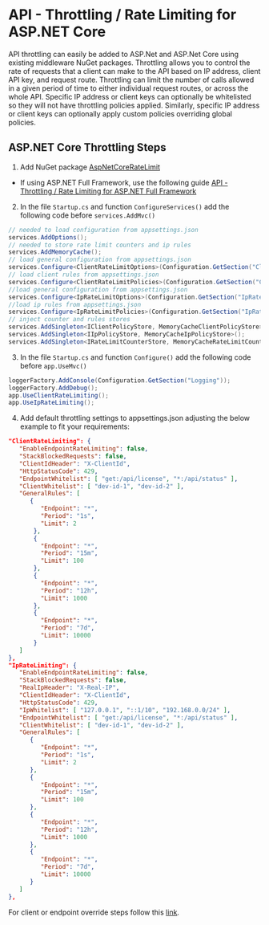 # API - Throttling / Rate Limiting for ASP.NET Core

API throttling can easily be added to ASP.Net and ASP.Net Core using existing middleware NuGet packages.  Throttling allows you to control the rate of requests that a client can make to the API based on IP address, client API key, and request route.  Throttling can limit the number of calls allowed in a given period of time to either individual request routes, or across the whole API.  Specific IP address or client keys can optionally be whitelisted so they will not have throttling policies applied.  Similarly, specific IP address or client keys can optionally apply custom policies overriding global policies.

## ASP.NET Core Throttling Steps

1. Add NuGet package [AspNetCoreRateLimit](https://github.com/stefanprodan/WebApiThrottle)
* If using ASP.NET Full Framework, use the following guide [API - Throttling / Rate Limiting for ASP.NET Full Framework](https://github.com/PaulGilchrist/documents/blob/master/articles/api-throttling-rate-limiting-for-asp-net-full-framework.md)
2. In the file `Startup.cs` and function `ConfigureServices()` add the following code before `services.AddMvc()`

```cs
// needed to load configuration from appsettings.json
services.AddOptions();
// needed to store rate limit counters and ip rules
services.AddMemoryCache();
// load general configuration from appsettings.json
services.Configure<ClientRateLimitOptions>(Configuration.GetSection("ClientRateLimiting"));
// load client rules from appsettings.json
services.Configure<ClientRateLimitPolicies>(Configuration.GetSection("ClientRateLimitPolicies"));
//load general configuration from appsettings.json
services.Configure<IpRateLimitOptions>(Configuration.GetSection("IpRateLimiting"));
//load ip rules from appsettings.json
services.Configure<IpRateLimitPolicies>(Configuration.GetSection("IpRateLimitPolicies"));
// inject counter and rules stores
services.AddSingleton<IClientPolicyStore, MemoryCacheClientPolicyStore>();
services.AddSingleton<IIpPolicyStore, MemoryCacheIpPolicyStore>();
services.AddSingleton<IRateLimitCounterStore, MemoryCacheRateLimitCounterStore>();
```

3. In the file `Startup.cs` and function `Configure()` add the following code before `app.UseMvc()`

```cs
loggerFactory.AddConsole(Configuration.GetSection("Logging"));
loggerFactory.AddDebug();
app.UseClientRateLimiting();
app.UseIpRateLimiting();
```

4. Add default throttling settings to appsettings.json adjusting the below example to fit your requirements:

```json
"ClientRateLimiting": {
   "EnableEndpointRateLimiting": false,
   "StackBlockedRequests": false,
   "ClientIdHeader": "X-ClientId",
   "HttpStatusCode": 429,
   "EndpointWhitelist": [ "get:/api/license", "*:/api/status" ],
   "ClientWhitelist": [ "dev-id-1", "dev-id-2" ],
   "GeneralRules": [
      {
         "Endpoint": "*",
         "Period": "1s",
         "Limit": 2
       },
       {
         "Endpoint": "*",
         "Period": "15m",
         "Limit": 100
       },
       {
         "Endpoint": "*",
         "Period": "12h",
         "Limit": 1000
       },
       {
         "Endpoint": "*",
         "Period": "7d",
         "Limit": 10000
       }
   ]
},
"IpRateLimiting": {
   "EnableEndpointRateLimiting": false,
   "StackBlockedRequests": false,
   "RealIpHeader": "X-Real-IP",
   "ClientIdHeader": "X-ClientId",
   "HttpStatusCode": 429,
   "IpWhitelist": [ "127.0.0.1", "::1/10", "192.168.0.0/24" ],
   "EndpointWhitelist": [ "get:/api/license", "*:/api/status" ],
   "ClientWhitelist": [ "dev-id-1", "dev-id-2" ],
   "GeneralRules": [
      {
         "Endpoint": "*",
         "Period": "1s",
         "Limit": 2
      },
      {
         "Endpoint": "*",
         "Period": "15m",
         "Limit": 100
      },
      {
         "Endpoint": "*",
         "Period": "12h",
         "Limit": 1000
      },
      {
         "Endpoint": "*",
         "Period": "7d",
         "Limit": 10000
      }
   ]
},
```

For client or endpoint override steps follow this [link]( https://github.com/stefanprodan/AspNetCoreRateLimit/wiki/ClientRateLimitMiddleware#setup).

